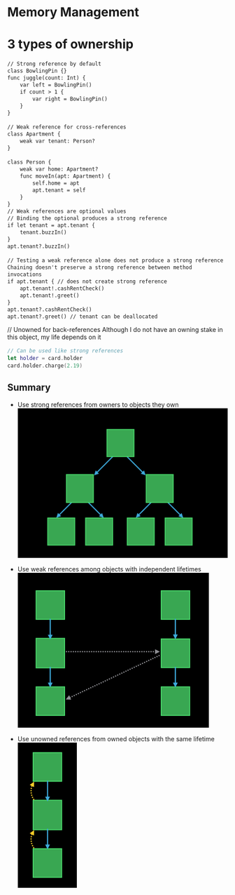 # Memory Management

# 3 types of ownership
```swft
// Strong reference by default
class BowlingPin {}
func juggle(count: Int) {
    var left = BowlingPin()
    if count > 1 {
        var right = BowlingPin()
    }
}

// Weak reference for cross-references
class Apartment {
    weak var tenant: Person?
}

class Person {
    weak var home: Apartment?
    func moveIn(apt: Apartment) {
        self.home = apt
        apt.tenant = self
    }
}
// Weak references are optional values
// Binding the optional produces a strong reference
if let tenant = apt.tenant {
    tenant.buzzIn()
}
apt.tenant?.buzzIn()

// Testing a weak reference alone does not produce a strong reference Chaining doesn't preserve a strong reference between method invocations
if apt.tenant { // does not create strong reference
    apt.tenant!.cashRentCheck()
    apt.tenant!.greet()
}
apt.tenant?.cashRentCheck()
apt.tenant?.greet() // tenant can be deallocated
```

// Unowned for back-references
Although I do not have an owning stake in this object, my life depends on it

```swift
// Can be used like strong references
let holder = card.holder
card.holder.charge(2.19)
```

## Summary
- Use strong references from owners to objects they own
![Strong References Diagram](strongReferences.png)

- Use weak references among objects with independent lifetimes
![Weak References Diagram](weakReferences.png)

- Use unowned references from owned objects with the same lifetime
![Onowned References Diagram](unownedReferences.png)